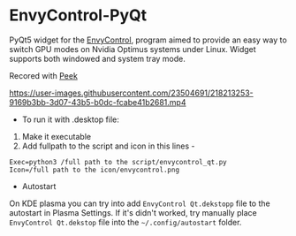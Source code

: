 # EnvyControl-PyQt
PyQt5 widget for the [EnvyControl](https://github.com/bayasdev/envycontrol), program aimed to provide an easy way to switch GPU modes on Nvidia Optimus systems under Linux. Widget supports both windowed and  system tray mode.


Recored with [Peek](https://github.com/phw/peek)

https://user-images.githubusercontent.com/23504691/218213253-9169b3bb-3d07-43b5-b0dc-fcabe41b2681.mp4


- To run it with .desktop file:

1. Make it executable
2. Add fullpath to the script and icon in this lines -

```desktop
Exec=python3 /full path to the script/envycontrol_qt.py
Icon=/full path to the icon/envycontrol.png
```

- Autostart

On KDE plasma you can try into add `EnvyControl Qt.dekstopp` file to the autostart in Plasma Settings.
If it's didn't worked, try manually place `EnvyControl Qt.dekstop` file into the `~/.config/autostart` folder.
